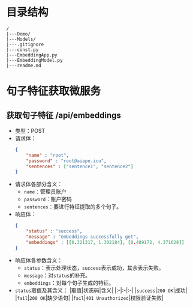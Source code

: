 # 目录结构

```
/
|---Demo/
|---Models/
|---.gitignore
|---const.py
|---EmbeddingApp.py
|---EmbeddingModel.py
|---readme.md
```

# 句子特征获取微服务

## 获取句子特征 /api/embeddings

* 类型：POST
* 请求体：
  ```JSON
  {
      "name" : "root",
      "password" : "root@aiape.icu",
      "sentences" : ["sentence1", "sentence2"]
  }
  ```
* 请求体各部分含义：
  * `name`：管理员账户
  * `password`：账户密码
  * `sentences`：要进行特征提取的多个句子。
* 响应体：
  ```JSON
  {
      "status" : "success",
      "message" : "embeddings successfully get",
      "embeddings" : [[0.321317, 1.302184], [0.489172, 4.371628]]
  }
  ```
* 响应体各参数含义：
  * `status`：表示处理状态，`success`表示成功，其余表示失败。
  * `message`：对`status`的补充。
  * `embeddings`：对每个句子生成的特征。
* `status`取值及其含义：
  |取值|状态码|含义| 
  |:-|:-|:-|
  |`success`|`200 OK`|成功|
  |`fail`|`200 OK`|缺少语句|
  |`fail`|`401 Unauthorized`|权限验证失败|